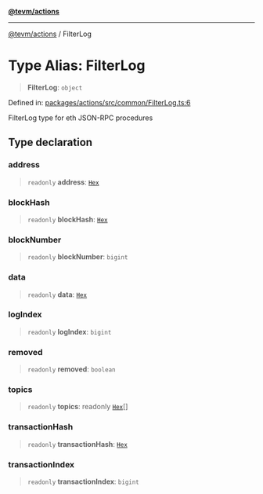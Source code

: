 [**@tevm/actions**](../README.md)

***

[@tevm/actions](../globals.md) / FilterLog

# Type Alias: FilterLog

> **FilterLog**: `object`

Defined in: [packages/actions/src/common/FilterLog.ts:6](https://github.com/evmts/tevm-monorepo/blob/main/packages/actions/src/common/FilterLog.ts#L6)

FilterLog type for eth JSON-RPC procedures

## Type declaration

### address

> `readonly` **address**: [`Hex`](Hex.md)

### blockHash

> `readonly` **blockHash**: [`Hex`](Hex.md)

### blockNumber

> `readonly` **blockNumber**: `bigint`

### data

> `readonly` **data**: [`Hex`](Hex.md)

### logIndex

> `readonly` **logIndex**: `bigint`

### removed

> `readonly` **removed**: `boolean`

### topics

> `readonly` **topics**: readonly [`Hex`](Hex.md)[]

### transactionHash

> `readonly` **transactionHash**: [`Hex`](Hex.md)

### transactionIndex

> `readonly` **transactionIndex**: `bigint`
